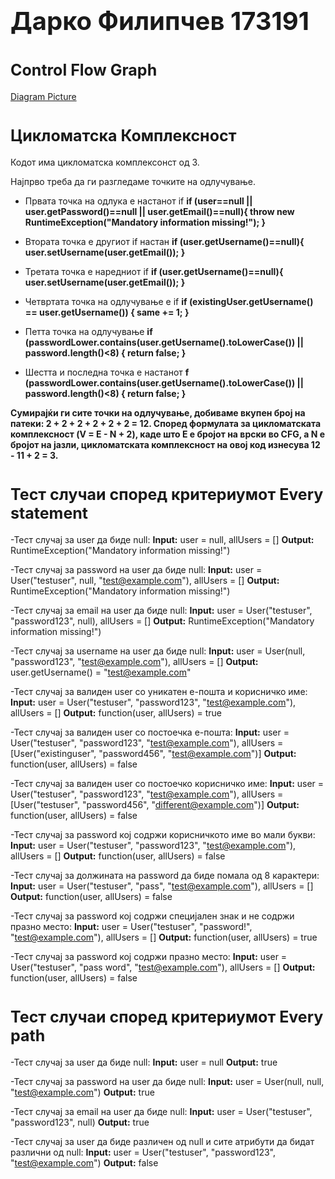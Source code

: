 # <span style="font-size: 40px;">**Дарко Филипчев 173191**</span>


# <span style="font-size: 25px;">**Control Flow Graph** </span> 

[Diagram Picture](https://github.com/Daree10/SI_2023_lab2_111111/assets/63493997/ecf362f0-694f-4089-ad31-ce2532ab76c6)

# <span style="font-size: 25px;">**Цикломатска Комплексност**</span> 

  Кодот има цикломатска комплексонст од 3.

  Најпрво треба да ги разгледаме точките на одлучување.
  - Првата точка на одлука е настанот if 
  **if (user==null || user.getPassword()==null || user.getEmail()==null){
    throw new RuntimeException("Mandatory information missing!");
  }**
  
  - Втората точка е другиот if настан 
  **if (user.getUsername()==null){
    user.setUsername(user.getEmail());
  }**
  
  - Третата точка е наредниот if 
  **if (user.getUsername()==null){
    user.setUsername(user.getEmail());
  }**
  
  - Четвртата точка на одлучување е if
  **if (existingUser.getUsername() == user.getUsername()) {
    same += 1;
  }**
  
  - Петта точка на одлучување 
  **if (passwordLower.contains(user.getUsername().toLowerCase()) || password.length()<8) {
    return false;
  }**
  
  - Шестта и последна точка е настанот
  **f (passwordLower.contains(user.getUsername().toLowerCase()) || password.length()<8) {
    return false;
  }**
  
  **Сумирајќи ги сите точки на одлучување, добиваме вкупен број на патеки: 2 + 2 + 2 + 2 + 2 + 2 = 12. Според формулата за цикломатската комплексност (V = E - N + 2), каде што Е е бројот на врски во CFG, а N е бројот на јазли, цикломатската комплексност на овој код изнесува 12 - 11 + 2 = 3.**
  
# <span style="font-size: 25px;">**Тест случаи според критериумот Every statement**</span> 

-Тест случај за user да биде null:
**Input:** user = null, allUsers = []
**Output:** RuntimeException("Mandatory information missing!")

-Тест случај за password на user да биде null:
**Input:** user = User("testuser", null, "test@example.com"), allUsers = []
**Output:** RuntimeException("Mandatory information missing!")

-Тест случај за email на user да биде null:
**Input:** user = User("testuser", "password123", null), allUsers = []
**Output:** RuntimeException("Mandatory information missing!")

-Тест случај за username на user да биде null:
**Input:** user = User(null, "password123", "test@example.com"), allUsers = []
**Output:** user.getUsername() = "test@example.com"

-Тест случај за валиден user со уникатен е-пошта и корисничко име:
**Input:** user = User("testuser", "password123", "test@example.com"), allUsers = []
**Output:** function(user, allUsers) = true

-Тест случај за валиден user со постоечка е-пошта:
**Input:** user = User("testuser", "password123", "test@example.com"), allUsers = [User("existinguser", "password456", "test@example.com")]
**Output:** function(user, allUsers) = false

-Тест случај за валиден user со постоечко корисничко име:
**Input:** user = User("testuser", "password123", "test@example.com"), allUsers = [User("testuser", "password456", "different@example.com")]
**Output:** function(user, allUsers) = false

-Тест случај за password кој содржи корисничкото име во мали букви:
**Input:** user = User("testuser", "password123", "test@example.com"), allUsers = []
**Output:** function(user, allUsers) = false

-Тест случај за должината на password да биде помала од 8 карактери:
**Input:** user = User("testuser", "pass", "test@example.com"), allUsers = []
**Output:** function(user, allUsers) = false

-Тест случај за password кој содржи специјален знак и не содржи празно место:
**Input:** user = User("testuser", "password!", "test@example.com"), allUsers = []
**Output:** function(user, allUsers) = true

-Тест случај за password кој содржи празно место:
**Input:** user = User("testuser", "pass word", "test@example.com"), allUsers = []
**Output:** function(user, allUsers) = false

# <span style="font-size: 25px;">**Тест случаи според критериумот Every path**</span> 

-Тест случај за user да биде null:
**Input:** user = null
**Output:** true

-Тест случај за password на user да биде null:
**Input:** user = User(null, null, "test@example.com")
**Output:** true

-Тест случај за email на user да биде null:
**Input:** user = User("testuser", "password123", null)
**Output:** true

-Тест случај за user да биде различен од null и сите атрибути да бидат различни од null:
**Input:** user = User("testuser", "password123", "test@example.com")
**Output:** false
